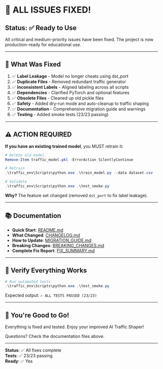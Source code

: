 # 🎉 ALL ISSUES FIXED! 

## Status: ✅ Ready to Use

All critical and medium-priority issues have been fixed. The project is now production-ready for educational use.

---

## 🔧 What Was Fixed

1. ✅ **Label Leakage** - Model no longer cheats using dst_port
2. ✅ **Duplicate Files** - Removed redundant traffic generator
3. ✅ **Inconsistent Labels** - Aligned labeling across all scripts
4. ✅ **Dependencies** - Clarified PyTorch and optional features
5. ✅ **Obsolete Files** - Cleaned up old pickle files
6. ✅ **Safety** - Added dry-run mode and auto-cleanup to traffic shaping
7. ✅ **Documentation** - Comprehensive migration guide and warnings
8. ✅ **Testing** - Added smoke tests (23/23 passing)

---

## ⚠️ ACTION REQUIRED

**If you have an existing trained model**, you MUST retrain it:

```powershell
# Delete old model
Remove-Item traffic_model.pkl -ErrorAction SilentlyContinue

# Retrain
.\traffic_env\Scripts\python.exe .\train_model.py --data dataset.csv

# Validate
.\traffic_env\Scripts\python.exe .\test_smoke.py
```

**Why?** The feature set changed (removed `dst_port` to fix label leakage).

---

## 📚 Documentation

- **Quick Start**: [README.md](README.md)
- **What Changed**: [CHANGELOG.md](CHANGELOG.md)
- **How to Update**: [MIGRATION_GUIDE.md](MIGRATION_GUIDE.md)
- **Breaking Changes**: [BREAKING_CHANGES.md](BREAKING_CHANGES.md)
- **Complete Fix Report**: [FIX_SUMMARY.md](FIX_SUMMARY.md)

---

## 🧪 Verify Everything Works

```powershell
# Run automated tests
.\traffic_env\Scripts\python.exe .\test_smoke.py
```

Expected output: `✓ ALL TESTS PASSED (23/23)`

---

## 🚀 You're Good to Go!

Everything is fixed and tested. Enjoy your improved AI Traffic Shaper!

Questions? Check the documentation files above.

---

**Status**: ✅ All fixes complete  
**Tests**: ✅ 23/23 passing  
**Ready**: ✅ Yes
